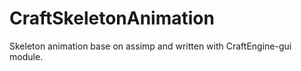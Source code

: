 # CraftSkeletonAnimation
Skeleton animation base on assimp and written with CraftEngine-gui module.

